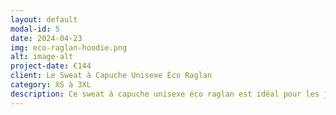 ```yaml
---
layout: default
modal-id: 5
date: 2024-04-23
img: eco-raglan-hoodie.png
alt: image-alt
project-date: €144
client: Le Sweat à Capuche Unisexe Éco Raglan
category: XS à 3XL
description: Ce sweat à capuche unisexe éco raglan est idéal pour les jeunes adultes soucieux de la mode et de l'environnement. Convient à ceux qui recherchent des vêtements confortables et tendance, fabriqués de manière éthique.
---
```

